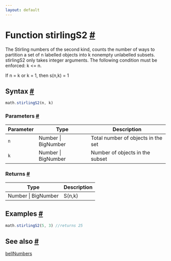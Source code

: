 ```yaml
---
layout: default
---
```


<!-- Note: This file is automatically generated from source code comments. Changes made in this file will be overridden. -->

<h1 id="function-stirlings2">Function stirlingS2 <a href="#function-stirlings2" title="Permalink">#</a></h1>

The Stirling numbers of the second kind, counts the number of ways to partition
a set of n labelled objects into k nonempty unlabelled subsets.
stirlingS2 only takes integer arguments.
The following condition must be enforced: k <= n.

 If n = k or k = 1, then s(n,k) = 1


<h2 id="syntax">Syntax <a href="#syntax" title="Permalink">#</a></h2>

```js
math.stirlingS2(n, k)
```

<h3 id="parameters">Parameters <a href="#parameters" title="Permalink">#</a></h3>

Parameter | Type | Description
--------- | ---- | -----------
`n` | Number &#124; BigNumber | Total number of objects in the set
`k` | Number &#124; BigNumber | Number of objects in the subset

<h3 id="returns">Returns <a href="#returns" title="Permalink">#</a></h3>

Type | Description
---- | -----------
Number &#124; BigNumber | S(n,k)


<h2 id="examples">Examples <a href="#examples" title="Permalink">#</a></h2>

```js
math.stirlingS2(5, 3) //returns 25
```


<h2 id="see-also">See also <a href="#see-also" title="Permalink">#</a></h2>

[bellNumbers](bellNumbers.html)
